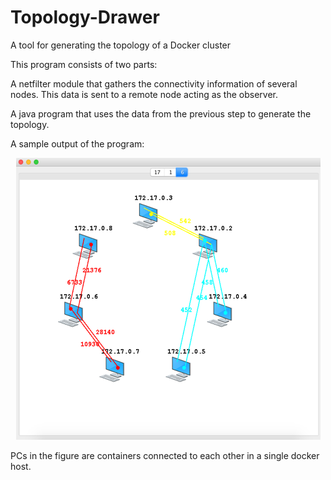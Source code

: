 # Topology-Drawer
A tool for generating the topology of a Docker cluster

This program consists of two parts:

  A netfilter module that gathers the connectivity information of several nodes. This data is sent to a remote node acting as the observer.
  
  A java program that uses the data from the previous step to generate the topology.
  
  
A sample output of the program:

<p align="center"> 
<img src="sampleoutput.png">
</p>

PCs in the figure are containers connected to each other in a single docker host. 
